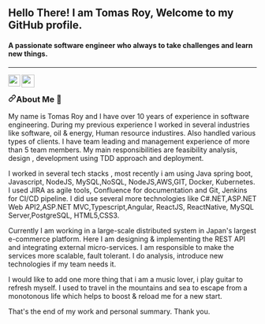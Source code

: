 <h2>Hello There! I am Tomas Roy, Welcome to my GitHub profile. </h2>
<h4>A passionate software engineer who always to take challenges and learn new things.</h4>
<hr></hr>
<a href="https://www.linkedin.com/in/tomasroy2017/" rel="nofollow">
  <img align="left" width="24px" src="https://camo.githubusercontent.com/d659d2bac00c01b42bffbae84bdc121e828b8fecd5b4949ffa2575f5d9e4a371/68747470733a2f2f63646e2e6a7364656c6976722e6e65742f6e706d2f73696d706c652d69636f6e734076332f69636f6e732f6c696e6b6564696e2e737667" data-canonical-src="https://cdn.jsdelivr.net/npm/simple-icons@v3/icons/linkedin.svg" style="max-width: 100%;">
</a>
<a href="mailto:tomas.cse.ju@gmail.com">
  <img align="left" width="26px" src="https://camo.githubusercontent.com/c9a89a6426081483aa6cd371bdecae44045961437b349ea97097d476978436f4/68747470733a2f2f63646e2e6a7364656c6976722e6e65742f6e706d2f73696d706c652d69636f6e734076332f69636f6e732f676d61696c2e737667" data-canonical-src="https://cdn.jsdelivr.net/npm/simple-icons@v3/icons/gmail.svg" style="max-width: 100%;">
</a>
<br/>
<h3 dir="auto"><a id="user-content-about-me-" class="anchor" aria-hidden="true" href="#about-me-"><svg class="octicon octicon-link" viewBox="0 0 16 16" version="1.1" width="16" height="16" aria-hidden="true"><path fill-rule="evenodd" d="M7.775 3.275a.75.75 0 001.06 1.06l1.25-1.25a2 2 0 112.83 2.83l-2.5 2.5a2 2 0 01-2.83 0 .75.75 0 00-1.06 1.06 3.5 3.5 0 004.95 0l2.5-2.5a3.5 3.5 0 00-4.95-4.95l-1.25 1.25zm-4.69 9.64a2 2 0 010-2.83l2.5-2.5a2 2 0 012.83 0 .75.75 0 001.06-1.06 3.5 3.5 0 00-4.95 0l-2.5 2.5a3.5 3.5 0 004.95 4.95l1.25-1.25a.75.75 0 00-1.06-1.06l-1.25 1.25a2 2 0 01-2.83 0z"></path></svg></a>About Me <g-emoji class="g-emoji" alias="rocket" fallback-src="https://github.githubassets.com/images/icons/emoji/unicode/1f680.png">🚀</g-emoji></h3>
<p>My name is Tomas Roy and I have over 10 years of experience in software engineering. During my previous experience I worked in several industries like software, oil & energy, Human resource industires.  Also handled various  types of clients. I  have team leading and management experience of more than 5 team members.  My main responsibilities are feasibility analysis, design , development using TDD approach and deployment.

 I worked in several tech stacks , most recently i am using Java spring boot, Javascript, NodeJS, MySQL,NoSQL, NodeJS,AWS,GIT, Docker, Kubernetes. I used JIRA as agile tools, Confluence for documentation and Git, Jenkins for CI/CD pipeline. I did use several more technologies like C#.NET,ASP.NET Web API2,ASP.NET MVC,Typescript,Angular, ReactJS, ReactNative, MySQL Server,PostgreSQL, HTML5,CSS3.

 Currently I am working in a large-scale distributed system in  Japan's largest e-commerce platform. 
Here I am designing & implementing the REST API and integrating external micro-services. I am responsible to make the services more  scalable, fault tolerant. I do analysis, introduce new technologies if my team needs it.

I would like to add one more thing that i am a music lover, i play guitar to refresh myself. I used to travel in the mountains and sea to escape from a monotonous life which helps to boost & reload me for a new start.

That's the end of my work  and personal summary.
Thank you.
</P>
